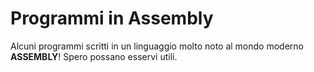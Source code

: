 # Programmi in Assembly
Alcuni programmi scritti in un linguaggio molto noto al mondo moderno <b>ASSEMBLY</b>! Spero possano esservi utili.
